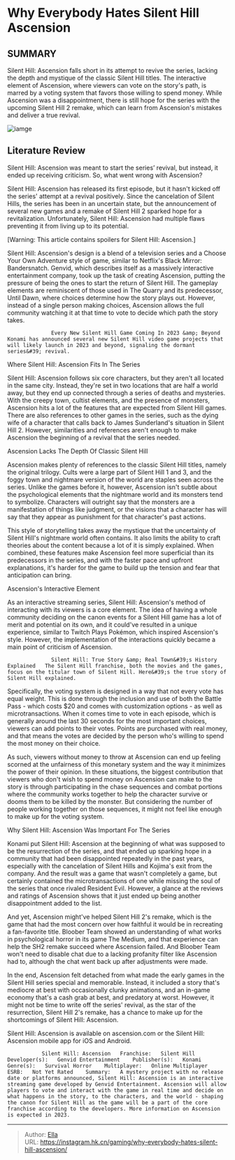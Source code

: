 # Why Everybody Hates Silent Hill Ascension


## SUMMARY 



  Silent Hill: Ascension falls short in its attempt to revive the series, lacking the depth and mystique of the classic Silent Hill titles.   The interactive element of Ascension, where viewers can vote on the story&#39;s path, is marred by a voting system that favors those willing to spend money.   While Ascension was a disappointment, there is still hope for the series with the upcoming Silent Hill 2 remake, which can learn from Ascension&#39;s mistakes and deliver a true revival.  

![iamge](https://static1.srcdn.com/wordpress/wp-content/uploads/2023/11/why-everybody-hates-silent-hill-ascension.jpg)

## Literature Review

Silent Hill: Ascension was meant to start the series’ revival, but instead, it ended up receiving criticism. So, what went wrong with Ascension?




Silent Hill: Ascension has released its first episode, but it hasn&#39;t kicked off the series&#39; attempt at a revival positively. Since the cancelation of Silent Hills, the series has been in an uncertain state, but the announcement of several new games and a remake of Silent Hill 2 sparked hope for a revitalization. Unfortunately, Silent Hill: Ascension had multiple flaws preventing it from living up to its potential.




[Warning: This article contains spoilers for Silent Hill: Ascension.]

Silent Hill: Ascension&#39;s design is a blend of a television series and a Choose Your Own Adventure style of game, similar to Netflix&#39;s Black Mirror: Bandersnatch. Genvid, which describes itself as a massively interactive entertainment company, took up the task of creating Ascension, putting the pressure of being the ones to start the return of Silent Hill. The gameplay elements are reminiscent of those used in The Quarry and its predecessor, Until Dawn, where choices determine how the story plays out. However, instead of a single person making choices, Ascension allows the full community watching it at that time to vote to decide which path the story takes.

                  Every New Silent Hill Game Coming In 2023 &amp; Beyond   Konami has announced several new Silent Hill video game projects that will likely launch in 2023 and beyond, signaling the dormant series&#39; revival.   


 Where Silent Hill: Ascension Fits In The Series 
          




Silent Hill: Ascension follows six core characters, but they aren&#39;t all located in the same city. Instead, they&#39;re set in two locations that are half a world away, but they end up connected through a series of deaths and mysteries. With the creepy town, cultist elements, and the presence of monsters, Ascension hits a lot of the features that are expected from Silent Hill games. There are also references to other games in the series, such as the dying wife of a character that calls back to James Sunderland&#39;s situation in Silent Hill 2. However, similarities and references aren&#39;t enough to make Ascension the beginning of a revival that the series needed.



 Ascension Lacks The Depth Of Classic Silent Hill 
         

Ascension makes plenty of references to the classic Silent Hill titles, namely the original trilogy. Cults were a large part of Silent Hill 1 and 3, and the foggy town and nightmare version of the world are staples seen across the series. Unlike the games before it, however, Ascension isn&#39;t subtle about the psychological elements that the nightmare world and its monsters tend to symbolize. Characters will outright say that the monsters are a manifestation of things like judgment, or the visions that a character has will say that they appear as punishment for that character&#39;s past actions.




This style of storytelling takes away the mystique that the uncertainty of Silent Hill&#39;s nightmare world often contains. It also limits the ability to craft theories about the content because a lot of it is simply explained. When combined, these features make Ascension feel more superficial than its predecessors in the series, and with the faster pace and upfront explanations, it&#39;s harder for the game to build up the tension and fear that anticipation can bring.



 Ascension&#39;s Interactive Element 
          

As an interactive streaming series, Silent Hill: Ascension&#39;s method of interacting with its viewers is a core element. The idea of having a whole community deciding on the canon events for a Silent Hill game has a lot of merit and potential on its own, and it could&#39;ve resulted in a unique experience, similar to Twitch Plays Pokémon, which inspired Ascension&#39;s style. However, the implementation of the interactions quickly became a main point of criticism of Ascension.




                  Silent Hill: True Story &amp; Real Town&#39;s History Explained   The Silent Hill franchise, both the movies and the games, focus on the titular town of Silent Hill. Here&#39;s the true story of Silent Hill explained.   

Specifically, the voting system is designed in a way that not every vote has equal weight. This is done through the inclusion and use of both the Battle Pass - which costs $20 and comes with customization options - as well as microtransactions. When it comes time to vote in each episode, which is generally around the last 30 seconds for the most important choices, viewers can add points to their votes. Points are purchased with real money, and that means the votes are decided by the person who&#39;s willing to spend the most money on their choice.

As such, viewers without money to throw at Ascension can end up feeling scorned at the unfairness of this monetary system and the way it minimizes the power of their opinion. In these situations, the biggest contribution that viewers who don&#39;t wish to spend money on Ascension can make to the story is through participating in the chase sequences and combat portions where the community works together to help the character survive or dooms them to be killed by the monster. But considering the number of people working together on those sequences, it might not feel like enough to make up for the voting system.






 Why Silent Hill: Ascension Was Important For The Series 
          

Konami put Silent Hill: Ascension at the beginning of what was supposed to be the resurrection of the series, and that ended up sparking hope in a community that had been disappointed repeatedly in the past years, especially with the cancelation of Silent Hills and Kojima&#39;s exit from the company. And the result was a game that wasn&#39;t completely a game, but certainly contained the microtransactions of one while missing the soul of the series that once rivaled Resident Evil. However, a glance at the reviews and ratings of Ascension shows that it just ended up being another disappointment added to the list.

And yet, Ascension might&#39;ve helped Silent Hill 2&#39;s remake, which is the game that had the most concern over how faithful it would be in recreating a fan-favorite title. Bloober Team showed an understanding of what works in psychological horror in its game The Medium, and that experience can help the SH2 remake succeed where Ascension failed. And Bloober Team won&#39;t need to disable chat due to a lacking profanity filter like Ascension had to, although the chat went back up after adjustments were made.




In the end, Ascension felt detached from what made the early games in the Silent Hill series special and memorable. Instead, it included a story that&#39;s mediocre at best with occasionally clunky animations, and an in-game economy that&#39;s a cash grab at best, and predatory at worst. However, it might not be time to write off the series&#39; revival, as the star of the resurrection, Silent Hill 2&#39;s remake, has a chance to make up for the shortcomings of Silent Hill: Ascension.



Silent Hill: Ascension is available on ascension.com or the Silent Hill: Ascension mobile app for iOS and Android.




               Silent Hill: Ascension   Franchise:   Silent Hill    Developer(s):   Genvid Entertainment    Publisher(s):   Konami    Genre(s):   Survival Horror    Multiplayer:   Online Multiplayer    ESRB:   Not Yet Rated    Summary:   A mystery project with no release date or platforms announced, Silent Hill: Ascension is an interactive streaming game developed by Genvid Entertainment. Ascension will allow players to vote and interact with the game in real time and decide on what happens in the story, to the characters, and the world - shaping the canon for Silent Hill as the game will be a part of the core franchise according to the developers. More information on Ascension is expected in 2023.      

---

> Author: [Ella](https://instagram.hk.cn/)  
> URL: https://instagram.hk.cn/gaming/why-everybody-hates-silent-hill-ascension/  

